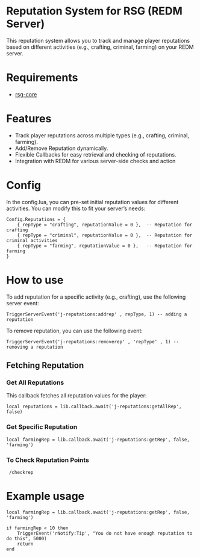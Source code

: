 # Reputation System for RSG (REDM Server)
This reputation system allows you to track and manage player reputations based on different activities (e.g., crafting, criminal, farming) on your REDM server.


# Requirements
* [rsg-core](https://github.com/Rexshack-RedM/rsg-core)

# Features
* Track player reputations across multiple types (e.g., crafting, criminal, farming).
* Add/Remove Reputation dynamically.
* Flexible Callbacks for easy retrieval and checking of reputations.
* Integration with REDM for various server-side checks and action

# Config
In the config.lua, you can pre-set initial reputation values for different activities. You can modify this to fit your server’s needs:

```
Config.Reputations = {
    { repType = "crafting", reputationValue = 0 },  -- Reputation for crafting
    { repType = "criminal", reputationValue = 0 },  -- Reputation for criminal activities
    { repType = "farming", reputationValue = 0 },   -- Reputation for farming
}

```

# How to use

To add reputation for a specific activity (e.g., crafting), use the following server event:
```
TriggerServerEvent('j-reputations:addrep' , repType, 1) -- adding a reputation
```
To remove reputation, you can use the following event:
```
TriggerServerEvent('j-reputations:removerep' , 'repType' , 1) -- removing a reputation
```

## Fetching Reputation
### Get All Reputations

This callback fetches all reputation values for the player:

```
local reputations = lib.callback.await('j-reputations:getAllRep', false)

```
### Get Specific Reputation

```
local farmingRep = lib.callback.await('j-reputations:getRep', false, 'farming')

```

### To Check Reputation Points

```
 /checkrep

 ```
# Example usage

```
local farmingRep = lib.callback.await('j-reputations:getRep', false, 'farming')

if farmingRep < 10 then
    TriggerEvent('rNotify:Tip', "You do not have enough reputation to do this", 5000)
    return
end


```
